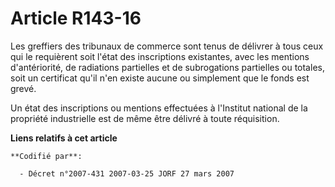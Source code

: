 # Article R143-16

Les greffiers des tribunaux de commerce sont tenus de délivrer à tous ceux qui le requièrent soit l'état des inscriptions
existantes, avec les mentions d'antériorité, de radiations partielles et de subrogations partielles ou totales, soit un
certificat qu'il n'en existe aucune ou simplement que le fonds est grevé.

Un état des inscriptions ou mentions effectuées à l'Institut national de la propriété industrielle est de même être délivré à
toute réquisition.

**Liens relatifs à cet article**

	**Codifié par**:

	  - Décret n°2007-431 2007-03-25 JORF 27 mars 2007
